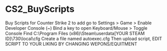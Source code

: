 # CS2_BuyScripts
Buy Scripts for Counter Strike 2
to add go to Settings > Game > Enable Developer Console (~)
Bind a key to open Keyboard/Mouse > Toggle Console 
Find C:\Program Files (x86)\Steam\userdata\[YOUR STEAM ID]\730\local\cfg
Create a file named autoexec.cfg
Then upload script, EDIT SCRIPT TO YOUR LIKING BY CHANGING WEPONS/EQUITMENT
